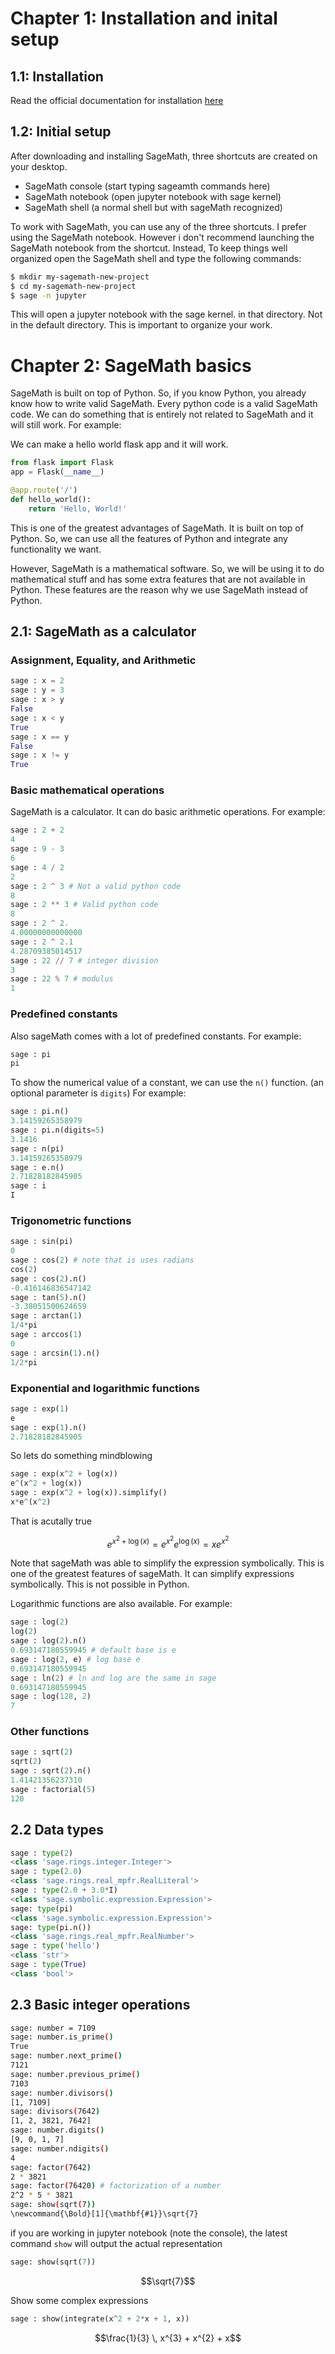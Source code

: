 # Chapter 1: Installation and inital setup

## 1.1: Installation

Read the official documentation for installation [here](https://doc.sagemath.org/html/en/installation/index.html)

## 1.2: Initial setup

After downloading and installing SageMath, three shortcuts are created on your desktop.
- SageMath console (start typing sageamth commands here)
- SageMath notebook (open jupyter notebook with sage kernel)
- SageMath shell (a normal shell but with sageMath recognized)

To work with SageMath, you can use any of the three shortcuts. I prefer using the SageMath notebook. However i don't recommend launching the SageMath notebook from the shortcut. Instead, To keep things well organized open the SageMath shell and type the following commands:

```bash
$ mkdir my-sagemath-new-project
$ cd my-sagemath-new-project
$ sage -n jupyter
```

This will open a jupyter notebook with the sage kernel. in that directory. Not in the default directory. This is important to organize your work.

# Chapter 2: SageMath basics

SageMath is built on top of Python. So, if you know Python, you already know how to write valid SageMath. Every python code is a valid SageMath code. We can do something that is entirely not related to SageMath and it will still work. For example:

We can make a hello world flask app and it will work.

```python
from flask import Flask
app = Flask(__name__)

@app.route('/')
def hello_world():
    return 'Hello, World!'
```

This is one of the greatest advantages of SageMath. It is built on top of Python. So, we can use all the features of Python and integrate any functionality we want.

However, SageMath is a mathematical software. So, we will be using it to do mathematical stuff and has some extra features that are not available in Python. These features are the reason why we use SageMath instead of Python. 

## 2.1: SageMath as a calculator

### Assignment, Equality, and Arithmetic

```python
sage : x = 2
sage : y = 3
sage : x > y
False
sage : x < y
True
sage : x == y
False
sage : x != y
True
```

### Basic mathematical operations

SageMath is a calculator. It can do basic arithmetic operations. For example:

```python
sage : 2 + 2
4
sage : 9 - 3
6
sage : 4 / 2
2
sage : 2 ^ 3 # Not a valid python code
8
sage : 2 ** 3 # Valid python code
8
sage : 2 ^ 2.
4.00000000000000
sage : 2 ^ 2.1
4.28709385014517
sage : 22 // 7 # integer division
3
sage : 22 % 7 # modulus
1
```



### Predefined constants

Also sageMath comes with a lot of predefined constants. For example:

```python
sage : pi
pi
```

To show the numerical value of a constant, we can use the `n()` function. (an optional parameter is `digits`) For example:


```python
sage : pi.n()
3.14159265358979
sage : pi.n(digits=5)
3.1416
sage : n(pi)
3.14159265358979
sage : e.n()
2.71828182845905
sage : i
I
```

### Trigonometric functions

```python
sage : sin(pi)
0
sage : cos(2) # note that is uses radians
cos(2)
sage : cos(2).n()
-0.416146836547142
sage : tan(5).n()
-3.38051500624659
sage : arctan(1)
1/4*pi
sage : arccos(1)
0
sage : arcsin(1).n()
1/2*pi
```

### Exponential and logarithmic functions

```python
sage : exp(1)
e
sage : exp(1).n()
2.71828182845905
```

So lets do something mindblowing

```python
sage : exp(x^2 + log(x))
e^(x^2 + log(x))
sage : exp(x^2 + log(x)).simplify()
x*e^(x^2)
```

That is acutally true

```math
e^{x^2 + \log(x)} = e^{x^2} e^{\log(x)} = x e^{x^2}
```


Note that sageMath was able to simplify the expression symbolically. This is one of the greatest features of sageMath. It can simplify expressions symbolically. This is not possible in Python.



Logarithmic functions are also available. For example:

```python
sage : log(2)
log(2)
sage : log(2).n()
0.693147180559945 # default base is e
sage : log(2, e) # log base e
0.693147180559945
sage : ln(2) # ln and log are the same in sage
0.693147180559945
sage : log(128, 2)
7
```

### Other functions

```python
sage : sqrt(2)
sqrt(2)
sage : sqrt(2).n()
1.41421356237310
sage : factorial(5)
120
```

## 2.2 Data types

```python
sage : type(2)
<class 'sage.rings.integer.Integer'>
sage : type(2.0)
<class 'sage.rings.real_mpfr.RealLiteral'>
sage : type(2.0 + 3.0*I)
<class 'sage.symbolic.expression.Expression'>
sage: type(pi)
<class 'sage.symbolic.expression.Expression'>
sage: type(pi.n())
<class 'sage.rings.real_mpfr.RealNumber'>
sage : type('hello')
<class 'str'>
sage : type(True)
<class 'bool'>
```

## 2.3 Basic integer operations

```bash
sage: number = 7109
sage: number.is_prime()
True
sage: number.next_prime()
7121
sage: number.previous_prime()
7103
sage: number.divisors()
[1, 7109]
sage: divisors(7642)
[1, 2, 3821, 7642]
sage: number.digits()
[9, 0, 1, 7]
sage: number.ndigits()
4
sage: factor(7642)
2 * 3821
sage: factor(76420) # factorization of a number
2^2 * 5 * 3821
sage: show(sqrt(7))
\newcommand{\Bold}[1]{\mathbf{#1}}\sqrt{7}
```
if you are working in jupyter notebook (note the console), the latest command `show` will output the actual representation

```python
sage: show(sqrt(7))
```
```math
\sqrt{7}
```

Show some complex expressions

```python
sage : show(integrate(x^2 + 2*x + 1, x))
```
```math
\frac{1}{3} \, x^{3} + x^{2} + x
```



